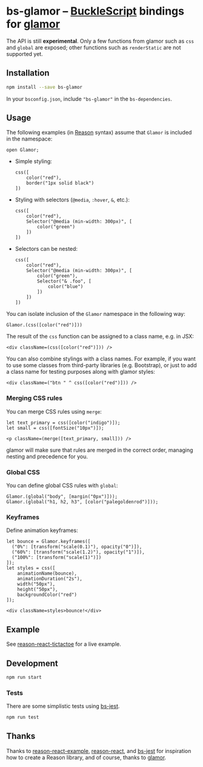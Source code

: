 # bs-glamor – [BuckleScript](https://github.com/bucklescript/bucklescript) bindings for [glamor](https://github.com/threepointone/glamor)

The API is still **experimental**. Only a few functions from glamor such as `css` and `global` are exposed; other functions such as `renderStatic` are not supported yet.

## Installation

```sh
npm install --save bs-glamor
```

In your `bsconfig.json`, include `"bs-glamor"` in the `bs-dependencies`.

## Usage

The following examples (in [Reason](http://reasonml.github.io) syntax) assume that `Glamor` is included in the namespace:

```reason
open Glamor;
```

* Simple styling:

    ```reason
    css([
        color("red"),
        border("1px solid black")
    ])
    ```

* Styling with selectors (`@media`, `:hover`, `&`, etc.):

    ```reason
    css([
        color("red"),
        Selector("@media (min-width: 300px)", [
            color("green")
        ])
    ])
    ```

* Selectors can be nested:

    ```reason
    css([
        color("red"),
        Selector("@media (min-width: 300px)", [
            color("green"),
            Selector("& .foo", [
                color("blue")
            ])
        ])
    ])
    ```

You can isolate inclusion of the `Glamor` namespace in the following way:

```reason
Glamor.(css([color("red")]))
```

The result of the `css` function can be assigned to a class name, e.g. in JSX:

```reason
<div className=(css([color("red")])) />
```

You can also combine stylings with a class names. For example, if you want to use
some classes from third-party libraries (e.g. Bootstrap), or just to add a class name
for testing purposes along with glamor styles:

```reason
<div className=("btn " ^ css([color("red")])) />
```

### Merging CSS rules

You can merge CSS rules using `merge`:

```reason
let text_primary = css([color("indigo")]);
let small = css([fontSize("10px")]);

<p className=(merge([text_primary, small])) />
```

glamor will make sure that rules are merged in the correct order, managing nesting and precedence for you.

### Global CSS

 You can define global CSS rules with `global`:

 ```reason
 Glamor.(global("body", [margin("0px")]));
 Glamor.(global("h1, h2, h3", [color("palegoldenrod")]));
 ```

### Keyframes

Define animation keyframes:

```reason
let bounce = Glamor.keyframes([
  ("0%": [transform("scale(0.1)"), opacity("0")]),
  ("60%": [transform("scale(1.2)"), opacity("1")]),
  ("100%": [transform("scale(1)")])
]);
let styles = css([
    animationName(bounce),
    animationDuration("2s"),
    width("50px"),
    height("50px"),
    backgroundColor("red")
]);

<div className=styles>bounce!</div>
```

## Example

See [reason-react-tictactoe](https://github.com/poeschko/reason-react-tictactoe) for a live example.

## Development

```sh
npm run start
```

### Tests

There are some simplistic tests using [bs-jest](https://github.com/BuckleTypes/bs-jest).

```sh
npm run test
```

## Thanks

Thanks to [reason-react-example](https://github.com/chenglou/reason-react-example), [reason-react](https://github.com/reasonml/reason-react), and [bs-jest](https://github.com/BuckleTypes/bs-jest) for inspiration how to create a Reason library, and of course, thanks to [glamor](https://github.com/threepointone/glamor).
